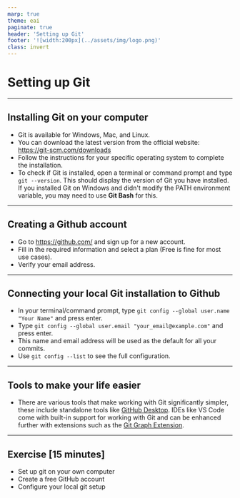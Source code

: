 ```yaml
---
marp: true
theme: eai
paginate: true
header: 'Setting up Git'
footer: '![width:200px](../assets/img/logo.png)'
class: invert
---
```


# Setting up Git

---

## Installing Git on your computer

- Git is available for Windows, Mac, and Linux.
- You can download the latest version from the official website: <https://git-scm.com/downloads>
- Follow the instructions for your specific operating system to complete the installation.
- To check if Git is installed, open a terminal or command prompt and type `git --version`. This should display the version of Git you have installed. If you installed Git on Windows and didn't modify the PATH environment variable, you may need to use **Git Bash** for this.

---

## Creating a Github account

- Go to <https://github.com/> and sign up for a new account.
- Fill in the required information and select a plan (Free is fine for most use cases).
- Verify your email address.

---

## Connecting your local Git installation to Github

- In your terminal/command prompt, type `git config --global user.name "Your Name"` and press enter.
- Type `git config --global user.email "your_email@example.com"` and press enter.
- This name and email address will be used as the default for all your commits.
- Use `git config --list` to see the full configuration.

---

## Tools to make your life easier

- There are various tools that make working with Git significantly simpler, these include standalone tools like [GitHub Desktop](https://desktop.github.com/). IDEs like VS Code come with built-in support for working with Git and can be enhanced further with extensions such as the [Git Graph Extension](https://marketplace.visualstudio.com/items?itemName=mhutchie.git-graph).

---

## Exercise [15 minutes]

- Set up git on your own computer
- Create a free GitHub account
- Configure your local git setup
